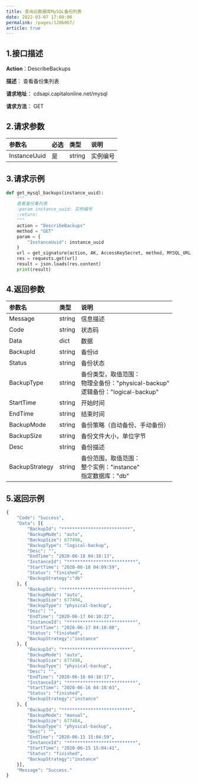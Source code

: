 ```yaml
---
title: 查询云数据库MySQL备份列表
date: 2022-03-07 17:00:00
permalink: /pages/1206067/
article: true
---
```



## 1.接口描述

**Action**：DescribeBackups

**描述**： 查看备份集列表

**请求地址**： cdsapi.capitalonline.net/mysql

**请求方法**： GET

## 2.请求参数

| 参数名       | 必选 | 类型   | 说明     |
| :----------- | :--- | :----- | :------- |
| InstanceUuid | 是   | string | 实例编号 |

## 3.请求示例

```python
def get_mysql_backups(instance_uuid):
    """
    查看备份集列表
    :param instance_uuid: 实例编号
    :return:
    """
    action = "DescribeBackups"
    method = "GET"
    param = {
        "InstanceUuid": instance_uuid
    }
    url = get_signature(action, AK, AccessKeySecret, method, MYSQL_URL, param)
    res = requests.get(url)
    result = json.loads(res.content)
    print(result)
```

## 4.返回参数

| 参数名         | 类型   | 说明                                                         |
| :------------- | :----- | :----------------------------------------------------------- |
| Message        | string | 信息描述                                                     |
| Code           | string | 状态码                                                       |
| Data           | dict   | 数据                                                         |
| BackupId       | string | 备份id                                                       |
| Status         | string | 备份状态                                                     |
| BackupType     | string | 备份类型，取值范围：<br/>物理全备份："physical-backup"<br/>逻辑备份："logical-backup" |
| StartTime      | string | 开始时间                                                     |
| EndTime        | string | 结束时间                                                     |
| BackupMode     | string | 备份策略（自动备份、手动备份）                               |
| BackupSize     | string | 备份文件大小，单位字节                                       |
| Desc           | string | 备份描述                                                     |
| BackupStrategy | string | 备份范围，取值范围：<br /> 整个实例："instance"<br />指定数据库："db" |

## 5.返回示例

```python
{
    "Code": "Success",
    "Data": [{
        "BackupId": "**************************",
        "BackupMode": "auto",
        "BackupSize": 677496,
        "BackupType": "logical-backup",
        "Desc": "",
        "EndTime": "2020-06-18 04:10:13",
        "InstanceId": "**************************",
        "StartTime": "2020-06-18 04:09:59",
        "Status": "finished",
        "BackupStrategy":"db"
    }, {
        "BackupId": "**************************",
        "BackupMode": "auto",
        "BackupSize": 677494,
        "BackupType": "physical-backup",
        "Desc": "",
        "EndTime": "2020-06-17 04:10:22",
        "InstanceId": "**************************",
        "StartTime": "2020-06-17 04:10:08",
        "Status": "finished",
        "BackupStrategy":"instance"
    }, {
        "BackupId": "**************************",
        "BackupMode": "auto",
        "BackupSize": 677498,
        "BackupType": "physical-backup",
        "Desc": "",
        "EndTime": "2020-06-16 04:10:17",
        "InstanceId": "**************************",
        "StartTime": "2020-06-16 04:10:03",
        "Status": "finished",
        "BackupStrategy":"instance"
    }, {
        "BackupId": "**************************",
        "BackupMode": "manual",
        "BackupSize": 677484,
        "BackupType": "physical-backup",
        "Desc": "",
        "EndTime": "2020-06-15 15:04:59",
        "InstanceId": "**************************",
        "StartTime": "2020-06-15 15:04:41",
        "Status": "finished",
        "BackupStrategy":"instance"
    }],
    "Message": "Success."
}
```

